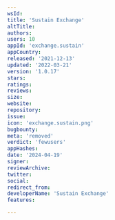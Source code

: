 ```yaml
---
wsId: 
title: 'Sustain Exchange'
altTitle: 
authors: 
users: 10
appId: 'exchange.sustain'
appCountry: 
released: '2021-12-13'
updated: '2022-03-21'
version: '1.0.17'
stars: 
ratings: 
reviews: 
size: 
website: 
repository: 
issue: 
icon: 'exchange.sustain.png'
bugbounty: 
meta: 'removed'
verdict: 'fewusers'
appHashes: 
date: '2024-04-19'
signer: 
reviewArchive: 
twitter: 
social: 
redirect_from: 
developerName: 'Sustain Exchange'
features: 

---
```


